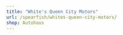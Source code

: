 ```yaml
---
title: "White's Queen City Motors"
url: /spearfish/whites-queen-city-motors/
shop: Autohaus
---
```

